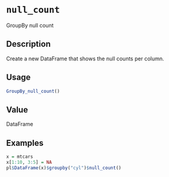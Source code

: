 # `null_count`

GroupBy null count

## Description

Create a new DataFrame that shows the null counts per column.

## Usage

```r
GroupBy_null_count()
```

## Value

DataFrame

## Examples

```r
x = mtcars
x[1:10, 3:5] = NA
pl$DataFrame(x)$groupby("cyl")$null_count()
```



